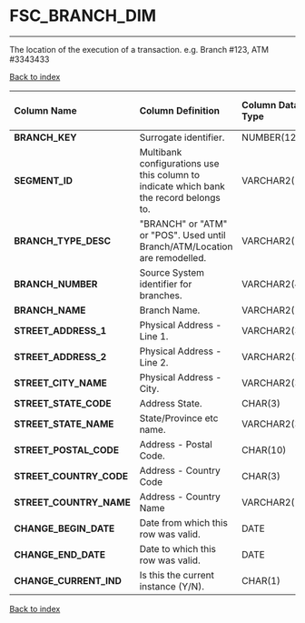 # FSC_BRANCH_DIM

---

The location of the execution of a transaction.  e.g. Branch #123, ATM #3343433

[Back to index](./index.md)

| Column Name             | Column Definition                                                                      | Column Data Type   | Column Null Option   | PK   | FK   |
|:------------------------|:---------------------------------------------------------------------------------------|:-------------------|:---------------------|:-----|:-----|
| **BRANCH_KEY**          | Surrogate identifier\.                                                                 | NUMBER(12)         | Not Null             | Yes  | No   |
| **SEGMENT_ID**          | Multibank configurations use this column to indicate which bank the record belongs to. | VARCHAR2(128)      | Not Null             | Yes  | No   |
| **BRANCH_TYPE_DESC**    | "BRANCH" or "ATM" or "POS".  Used until Branch/ATM/Location are remodelled.            | VARCHAR2(10)       | Null                 | No   | No   |
| **BRANCH_NUMBER**       | Source System identifier for branches.                                                 | VARCHAR2(40)       | Null                 | No   | No   |
| **BRANCH_NAME**         | Branch Name.                                                                           | VARCHAR2(100)      | Null                 | No   | No   |
| **STREET_ADDRESS_1**    | Physical Address - Line 1.                                                             | VARCHAR2(35)       | Null                 | No   | No   |
| **STREET_ADDRESS_2**    | Physical Address - Line 2.                                                             | VARCHAR2(35)       | Null                 | No   | No   |
| **STREET_CITY_NAME**    | Physical Address - City.                                                               | VARCHAR2(35)       | Null                 | No   | No   |
| **STREET_STATE_CODE**   | Address State.                                                                         | CHAR(3)            | Null                 | No   | No   |
| **STREET_STATE_NAME**   | State/Province etc name\.                                                              | VARCHAR2(35)       | Null                 | No   | No   |
| **STREET_POSTAL_CODE**  | Address - Postal Code.                                                                 | CHAR(10)           | Null                 | No   | No   |
| **STREET_COUNTRY_CODE** | Address - Country Code                                                                 | CHAR(3)            | Null                 | No   | No   |
| **STREET_COUNTRY_NAME** | Address - Country Name                                                                 | VARCHAR2(100)      | Null                 | No   | No   |
| **CHANGE_BEGIN_DATE**   | Date from which this row was valid\.                                                   | DATE               | Null                 | No   | No   |
| **CHANGE_END_DATE**     | Date to which this row was valid\.                                                     | DATE               | Not Null             | No   | No   |
| **CHANGE_CURRENT_IND**  | Is this the current instance (Y/N).                                                    | CHAR(1)            | Not Null             | No   | No   |

[Back to index](./index.md)